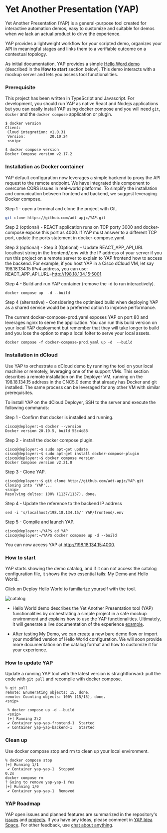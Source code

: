# Yet Another Presentation (YAP)

Yet Another Presentation (YAP) is a general-purpose tool created for interactive automation demos, easy to customize and suitable for demos when we lack an actual product to drive the experience.

YAP provides a lightweight workflow for your scripted demo, organizes your API in meaningful stages and links them to a verifiable outcome on a contextual topology.

As initial documentation, YAP provides a simple [Hello Word demo](https://storage.googleapis.com/yap_hello_world/YAP%20Hello%20World%20(1.1.0).pdf) (described in the __How to start__ section below). This demo interacts with a mockup server and lets you assess tool functionalities.

### Prerequisite

This project has been written in TypeScript and Javascript.
For development, you should run YAP as native React and Nodejs applications but you can easily install YAP using docker compose and you will need `git`, `docker` and the `docker compose` application or plugin.

```
$ docker version
Client:
 Cloud integration: v1.0.31
 Version:           20.10.24
 <snip>

$ docker compose version
Docker Compose version v2.17.2
```

### Installation as Docker container

YAP default configuration now leverages a simple backend to proxy the API request to the remote endpoint. We have integrated this component to overcome CORS issues in real-world platforms.
To simplify the installation and comunication between frontend and backend, we suggest leveraging Docker compose.

Step 1 - open a terminal and clone the project with Git.

```bash
git clone https://github.com/adt-apjc/YAP.git
```

Step 2 (optional) - REACT application runs on TCP porty 3000 and docker-compose expose this port as 4000. If YAP must answer to a different TCP port, update the ports statement in docker-compose.yaml.

Step 3 (optional) - Step 3 (Optional) - Update REACT_APP_API_URL localhost string in the frontend/.env with the IP address of your server if you run this project on a remote server to explain to YAP frontend how to access the backend.
For example, if you host YAP in a Cisco dCloud VM, let say 198.18.134.15 IPv4 address, you can use: REACT_APP_API_URL=http://198.18.134.15:5001.

Step 4 - Build and run YAP container (remove the -d to run interactively).

```
docker compose up  -d --build
```

Step 4 (alternative) - Considering the optimised build when deploying YAP as a shared service would be a preferred option to improve performance.

The current docker-compose-prod.yaml exposes YAP on port 80 and leverages nginx to serve the application.
You can run this build version on your local YAP deployment but remember that they will take longer to build and you lose the option to map a local folter to serve your local assets.

```
docker compose -f docker-compose-prod.yaml up -d  --build
```

### Installation in dCloud

Use YAP to orchestrate a dCloud demo by running the tool on your local machine or remotely, leveraging one of the support VMs. This section describes a remote installation on the Deployer VM, running on the 198.18.134.15 address in the CNC5.0 demo that already has Docker and git installed. The same process can be leveraged for any other VM with similar prerequisites.

To install YAP on the dCloud Deployer, SSH to the server and execute the following commands:

Step 1 - Confirm that docker is installed and running.
```
cisco@deployer:~$ docker --version
Docker version 20.10.5, build 55c4c88
```

Step 2 - install the docker compose plugin.
```
cisco@deployer:~$ sudo apt-get update
cisco@deployer:~$ sudo apt-get install docker-compose-plugin
cisco@deployer:~$ docker compose version
Docker Compose version v2.21.0
```

Step 3 - Clone YAP.
```
cisco@deployer:~$ git clone http://github.com/adt-apjc/YAP.git
Cloning into 'YAP'...
<snip>
Resolving deltas: 100% (1137/1137), done.
```

Step 4 - Update the reference to the backend IP address
```
sed -i 's/localhost/198.18.134.15/' YAP/frontend/.env
```

Step 5 - Compile and launch YAP.
```
cisco@deployer:~/YAP$ cd YAP
cisco@deployer:~/YAP$ docker compose up -d --build
```

You can now access YAP at http://198.18.134.15:4000.

### How to start

YAP starts showing the demo catalog, and if it can not access the catalog configuration file, it shows the two essential tails: My Demo and Hello World. 

Click on Deploy Hello World to familiarize yourself with the tool.

![catalog](https://storage.googleapis.com/yap_hello_world/catalog.png)

- Hello World demo describes the Yet Another Presentation tool (YAP) functionalities by orchestrating a simple project in a safe mockup environment and explains how to use the YAP functionalities. Ultimately, it will generate a live documentation of the experience [example](https://storage.googleapis.com/yap_hello_world/YAP%20Hello%20World%20(1.1.0).pdf).

- After testing My Demo, we can create a new bare demo flow or import your modified version of Hello World configuration.
We will soon provide more documentation on the catalog format and how to customize it for your experience. 


### How to update YAP

Update a running YAP tool with the latest version is straightforward: pull the code with `git pull` and recompile with docker compose.

```
% git pull
remote: Enumerating objects: 15, done.
remote: Counting objects: 100% (15/15), done.
<snip>

 % docker compose up -d --build
 <snip>
 [+] Running 2\2
 ✔ Container yap-yap-frontend-1  Started
 ✔ Container yap-yap-backend-1   Started

```

### Clean up

Use docker compose stop and rm to clean up your local environment.

```
% docker compose stop
[+] Running 1/1
 ✔ Container yap-yap-1  Stopped                                                                                                                                                                  0.2s
docker compose rm
? Going to remove yap-yap-1 Yes
[+] Running 1/0
 ✔ Container yap-yap-1  Removed

```

### YAP Roadmap

YAP open issues and planned features are summarized in the repository's [issues](https://github.com/adt-apjc/YAP/issues) and [projects](https://github.com/adt-apjc/YAP/projects?query=is%3Aopen).
If you have any ideas, please comment in [YAP Idea Space](https://github.com/adt-apjc/YAP/discussions/152). For other feedback, use [chat about anything](https://github.com/adt-apjc/YAP/discussions/141).
